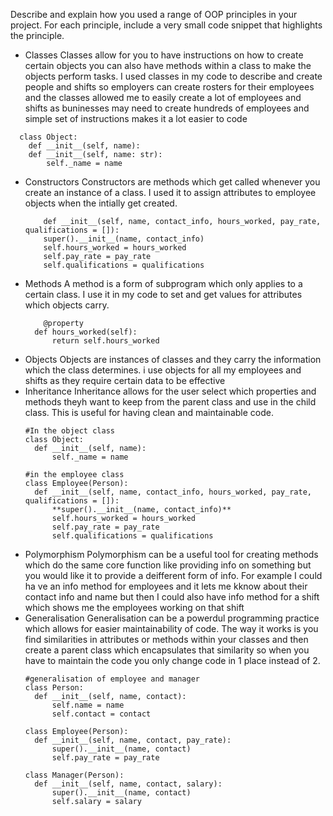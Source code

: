 Describe and explain how you used a range of OOP principles in your project. For each principle, include a very small code snippet that highlights the principle.
- Classes
    Classes allow for you to have instructions on how to create certain objects you can also have methods within a class to make the objects perform tasks. I used classes in my         code to describe and create people and shifts so employers can create rosters for their employees and the classes allowed me to easily create a lot of employees and shifts as       buninesses may need to create hundreds of employees and  simple set of instructions makes it a lot easier to code
```
  class Object:
    def __init__(self, name):
    def __init__(self, name: str):
        self._name = name
```
- Constructors
    Constructors are methods which get called whenever you create an instance of a class. I used it to assign attributes to employee objects when the intially get created.
    ```
        def __init__(self, name, contact_info, hours_worked, pay_rate, qualifications = []):
        super().__init__(name, contact_info)
        self.hours_worked = hours_worked
        self.pay_rate = pay_rate
        self.qualifications = qualifications
    ```
- Methods
    A method is a form of subprogram which only applies to a certain class. I use it in my code to set and get values for attributes which objects carry.
  ```
      @property
    def hours_worked(self):
        return self.hours_worked
  ```
- Objects
      Objects are instances of classes and they carry the information which the class determines. i use objects for all my employees and shifts as they require certain data to be         effective
- Inheritance
      Inheritance allows for the user select which properties and methods theyh want to keep from the parent class and use in the child class. This is useful for having clean and maintainable code.
  ```
  #In the object class
  class Object:
    def __init__(self, name):
        self._name = name
  ```
  ```
  #in the employee class
  class Employee(Person):
    def __init__(self, name, contact_info, hours_worked, pay_rate, qualifications = []):
        **super().__init__(name, contact_info)**
        self.hours_worked = hours_worked
        self.pay_rate = pay_rate
        self.qualifications = qualifications
- Polymorphism
  Polymorphism can be a useful tool for creating methods which do the same core function like providing info on something but you would like it to provide a deifferent form of info.
  For example I could ha ve an info method for employees and it lets me kknow about their contact info and name but then I could also have info method for a shift which shows me      the employees working on that shift
- Generalisation
    Generalisation can be a powerdul programming practice which allows for easier maintainability of code. The way it works is you find similarities in attributes or methods within     your classes and then create a parent class which encapsulates that similarity so when you have to maintain the code you only change code in 1 place instead of 2.
  ```
  #generalisation of employee and manager
  class Person:
    def __init__(self, name, contact):
        self.name = name
        self.contact = contact

  class Employee(Person):
    def __init__(self, name, contact, pay_rate):
        super().__init__(name, contact)
        self.pay_rate = pay_rate

  class Manager(Person):
    def __init__(self, name, contact, salary):
        super().__init__(name, contact)
        self.salary = salary
  ```
